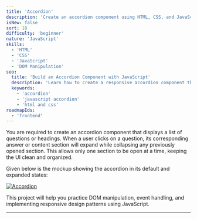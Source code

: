```yaml
---
title: 'Accordion'  
description: 'Create an accordion component using HTML, CSS, and JavaScript.'  
isNew: false  
sort: 18
difficulty: 'beginner'  
nature: 'JavaScript'  
skills:  
  - 'HTML'  
  - 'CSS'  
  - 'JavaScript'  
  - 'DOM Manipulation'  
seo:  
  title: 'Build an Accordion Component with JavaScript'  
  description: 'Learn how to create a responsive accordion component that allows users to toggle between different sections of content.'  
  keywords:  
    - 'accordion'
    - 'javascript accordion'
    - 'html and css'  
roadmapIds:  
  - 'frontend'
---
```


You are required to create an accordion component that displays a list of questions or headings. When a user clicks on a question, its corresponding answer or content section will expand while collapsing any previously opened section. This allows only one section to be open at a time, keeping the UI clean and organized.

Given below is the mockup showing the accordion in its default and expanded states:

[![Accordion](https://assets.roadmap.sh/guest/accordion-rbvpo.png)](https://assets.roadmap.sh/guest/accordion-rbvpo.png)

This project will help you practice DOM manipulation, event handling, and implementing responsive design patterns using JavaScript.

---